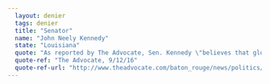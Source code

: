 ```yaml
---
  layout: denier
  tags: denier
  title: "Senator"
  name: "John Neely Kennedy"
  state: "Louisiana"
  quote: "As reported by The Advocate, Sen. Kennedy \"believes that global temperatures are rising but said the evidence does not clearly explain why.\""
  quote-ref: "The Advocate, 9/12/16"
  quote-ref-url: "http://www.theadvocate.com/baton_rouge/news/politics/elections/article_349f95d2-78e5-11e6-91b8-8f76fd380d99.html"
---
```

